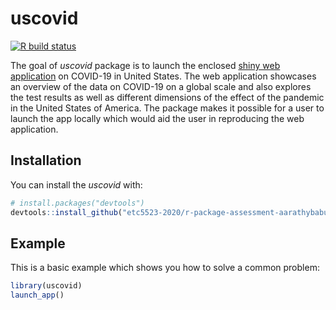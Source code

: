 
# uscovid
<!-- badges: start -->
[![R build status](https://github.com/etc5523-2020/r-package-assessment-aarathybabu97/workflows/R-CMD-check/badge.svg)](https://github.com/etc5523-2020/r-package-assessment-aarathybabu97/actions)
<!-- badges: end -->


The goal of _uscovid_ package is to launch the enclosed [shiny web application](https://aarathybabu.shinyapps.io/covid/) on COVID-19 in United States. The web application showcases an overview of the data on COVID-19 on a global scale and also explores the test results as well as different dimensions of the effect of the pandemic in the United States of America. The package makes it possible for a user to launch the app locally which would aid the user in reproducing the web application. 

## Installation

You can install the  _uscovid_ with:

``` r
# install.packages("devtools")
devtools::install_github("etc5523-2020/r-package-assessment-aarathybabu97")
```

## Example

This is a basic example which shows you how to solve a common problem:

``` r
library(uscovid)
launch_app()

```

